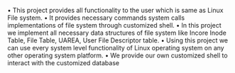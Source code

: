 •	This project provides all functionality to the user which is same as Linux File system.
•	It provides necessary commands system calls implementations of file system through customized shell.
•	In this project we implement all necessary data structures of file system like Incore Inode Table, File Table, UAREA, User File Descriptor table.
•	Using this project we can use every system level functionality of Linux operating system on any other operating system platform.
•	We provide our own customized shell to interact with the customized database 
